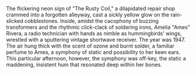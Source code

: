 The flickering neon sign of "The Rusty Coil," a dilapidated repair shop crammed into a forgotten alleyway, cast a sickly yellow glow on the rain-slicked cobblestones.  Inside, amidst the cacophony of buzzing transformers and the rhythmic click-clack of soldering irons,  Amelia "Ames"  Rivera, a radio technician with hands as nimble as hummingbirds' wings, wrestled with a sputtering vintage shortwave receiver.  The year was 1947.  The air hung thick with the scent of ozone and burnt solder, a familiar perfume to Ames, a symphony of static and possibility to her keen ears.  This particular afternoon, however, the symphony was off-key, the static a maddening, insistent hum that resonated deep within her bones.
